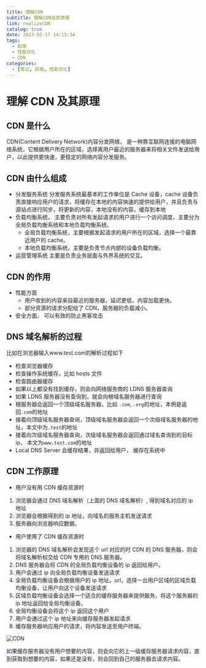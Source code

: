 ```yaml
---
title: 理解CDN
subtitle: 理解CDN及其原理
link: realizeCDN
catalog: true
date: 2023-02-17 14:15:34
tags:
  - 前端
  - 性能优化
  - CDN
categories:
  - [笔记, 前端, 性能优化]
---
```


# 理解 CDN 及其原理

## CDN 是什么

CDN(Content Delivery Network)内容分发网络， 是一种靠互联网连接的电脑网络系统，它根据用户所在的区域，选择离用户最近的服务器来将相关文件发送给用户，以此提供更快速，更稳定的网络内容分发服务。

## CDN 由什么组成

- 分发服务系统
  分发服务系统最基本的工作单位是 Cache 设备，cache 设备负责直接响应用户的请求，将缓存在本地的内容快速的提供给用户，并且负责与源站点进行同步，将更新的内容，本地没有的内容，缓存到本地
- 负载均衡系统， 主要负责对所有发起请求的用户进行一个访问调度，主要分为全局负载均衡系统和本地负载均衡系统。
  - 全局负载均衡系统，主要根据发起请求的用户所在的区域，选择一个最靠近用户的 cache。
  - 本地负载均衡系统，主要是负责节点内部的设备负载均衡。
- 运营管理系统
  主要是负责业务层面与外界系统的交互。

## CDN 的作用

- 性能方面
  - 用户收到的内容来自最近的服务器，延迟更低，内容加载更快。
  - 部分资源的请求分配给了 CDN，服务器的负载减小。
- 安全方面， 可以有效的防止黑客攻击

## DNS 域名解析的过程

比如在浏览器输入www.test.com的解析过程如下

- 检查浏览器缓存
- 检查操作系统缓存，比如 hosts 文件
- 检查路由器缓存
- 如果以上都没有找到缓存，则会向网络服务商的 LDNS 服务器查询
- 如果 LDNS 服务器没有查询到，就会向根域名服务器进行查询
- 根服务器会返回一个顶级域名服务器，比如 `.com`, `.org`的地址，本例是返回`.com`的地址
- 接着向顶级域名服务器查询，顶级域名服务器会返回一个次级域名服务器的地址，本文中为`.test`的地址
- 接着向次级域名服务器查询，次级域名服务器会返回通过域名查询到的目标 ip， 本文为`www.test.com`的地址
- Local DNS Server 会缓存结果，并返回给用户， 缓存在系统中

## CDN 工作原理

- 用户没有用 CDN 缓存资源时

1. 浏览器会通过 DNS 域名解析（上面的 DNS 域名解析）, 得到域名对应的 ip 地址
2. 浏览器会根据得到的 ip 地址，向域名的服务主机发送请求
3. 服务器向浏览器响应数据。

- 用户使用了 CDN 缓存资源时

1. 浏览器的 DNS 域名解析会发现这个 url 对应的时 CDN 的 DNS 服务器，则会将域名解析权交给 CDN 专用的 DNS 服务器。
2. DNS 服务器会将 CDN 的全局负载均衡设备的 ip 返回给用户。
3. 用户会通过 ip 向全局负载均衡设备发送请求
4. 全局负载均衡设备会根据用户的 ip 地址，url，选择一台用户区域的区域负载均衡设备，让用户向这个设备发送请求
5. 区域负载均衡设备会选择一个适合的缓存服务器来提供服务，将这个服务器的 ip 地址返回给全局均衡设备。
6. 全局均衡设备会将这个 ip 返回这个用户
7. 用户会通过这个 ip 地址来向缓存服务器发起请求
8. 缓存服务器响应用户的请求，将内容发送至用户终端。

![CDN](https://i.328888.xyz/2023/02/17/pcIMz.png)

如果缓存服务器没有用户想要的内容，则会向它的上一级缓存服务器请求内容，直到获取到想要的内容，如果还是没有，则会回到自己的服务器去请求内容。
